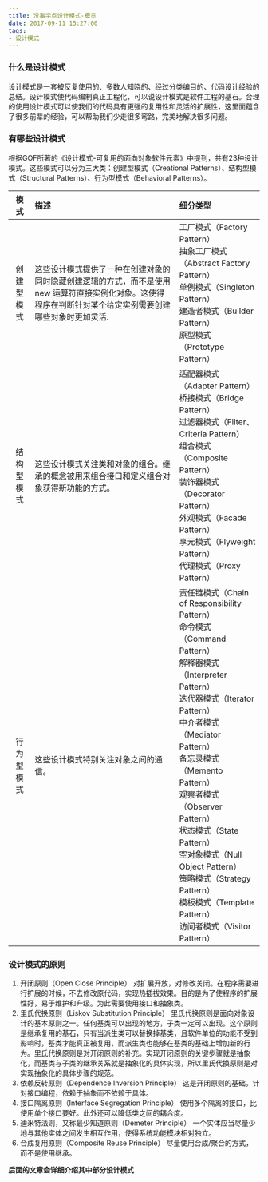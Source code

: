 ```yaml
---
title: 没事学点设计模式-概览
date: 2017-09-11 15:27:00
tags: 
- 设计模式
---
```

### 什么是设计模式
设计模式是一套被反复使用的、多数人知晓的、经过分类编目的、代码设计经验的总结。设计模式使代码编制真正工程化，可以说设计模式是软件工程的基石。合理的使用设计模式可以使我们的代码具有更强的复用性和灵活的扩展性，这里面蕴含了很多前辈的经验，可以帮助我们少走很多弯路，完美地解决很多问题。

### 有哪些设计模式
根据GOF所著的《设计模式-可复用的面向对象软件元素》中提到，共有23种设计模式。这些模式可以分为三大类：创建型模式（Creational Patterns）、结构型模式（Structural Patterns）、行为型模式（Behavioral Patterns）。

|模式 | 描述	|细分类型|
| :-------------: |:-------------|:-----|
|创建型模式|这些设计模式提供了一种在创建对象的同时隐藏创建逻辑的方式，而不是使用 new 运算符直接实例化对象。这使得程序在判断针对某个给定实例需要创建哪些对象时更加灵活.|工厂模式（Factory Pattern）<br>抽象工厂模式（Abstract Factory Pattern）<br>单例模式（Singleton Pattern）<br>建造者模式（Builder Pattern）<br>原型模式（Prototype Pattern）|
|结构型模式|这些设计模式关注类和对象的组合。继承的概念被用来组合接口和定义组合对象获得新功能的方式。|适配器模式（Adapter Pattern）<br>桥接模式（Bridge Pattern）<br>过滤器模式（Filter、Criteria Pattern）<br>组合模式（Composite Pattern）<br>装饰器模式（Decorator Pattern）<br>外观模式（Facade Pattern）<br>享元模式（Flyweight Pattern）<br>代理模式（Proxy Pattern）|
|行为型模式|这些设计模式特别关注对象之间的通信。|责任链模式（Chain of Responsibility Pattern）<br>命令模式（Command Pattern）<br>解释器模式（Interpreter Pattern）<br>迭代器模式（Iterator Pattern）<br>中介者模式（Mediator Pattern）<br>备忘录模式（Memento Pattern）<br>观察者模式（Observer Pattern）<br>状态模式（State Pattern）<br>空对象模式（Null Object Pattern）<br>策略模式（Strategy Pattern）<br>模板模式（Template Pattern）<br>访问者模式（Visitor Pattern）|

### 设计模式的原则
1. 开闭原则（Open Close Principle）
对扩展开放，对修改关闭。在程序需要进行扩展的时候，不去修改原代码，实现热插拔效果。目的是为了使程序的扩展性好，易于维护和升级。为此需要使用接口和抽象类。
2. 里氏代换原则（Liskov Substitution Principle）
里氏代换原则是面向对象设计的基本原则之一。任何基类可以出现的地方，子类一定可以出现。这个原则是继承复用的基石，只有当派生类可以替换掉基类，且软件单位的功能不受到影响时，基类才能真正被复用，而派生类也能够在基类的基础上增加新的行为。里氏代换原则是对开闭原则的补充。实现开闭原则的关键步骤就是抽象化，而基类与子类的继承关系就是抽象化的具体实现，所以里氏代换原则是对实现抽象化的具体步骤的规范。
3. 依赖反转原则（Dependence Inversion Principle）
这是开闭原则的基础。针对接口编程，依赖于抽象而不依赖于具体。
4. 接口隔离原则（Interface Segregation Principle）
使用多个隔离的接口，比使用单个接口要好。此外还可以降低类之间的耦合度。
5. 迪米特法则，又称最少知道原则（Demeter Principle）
一个实体应当尽量少地与其他实体之间发生相互作用，使得系统功能模块相对独立。
6. 合成复用原则（Composite Reuse Principle）
尽量使用合成/聚合的方式，而不是使用继承。

**后面的文章会详细介绍其中部分设计模式**
